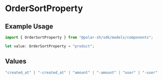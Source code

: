 # OrderSortProperty

## Example Usage

```typescript
import { OrderSortProperty } from "@polar-sh/sdk/models/components";

let value: OrderSortProperty = "product";
```

## Values

```typescript
"created_at" | "-created_at" | "amount" | "-amount" | "user" | "-user" | "product" | "-product" | "subscription" | "-subscription"
```
